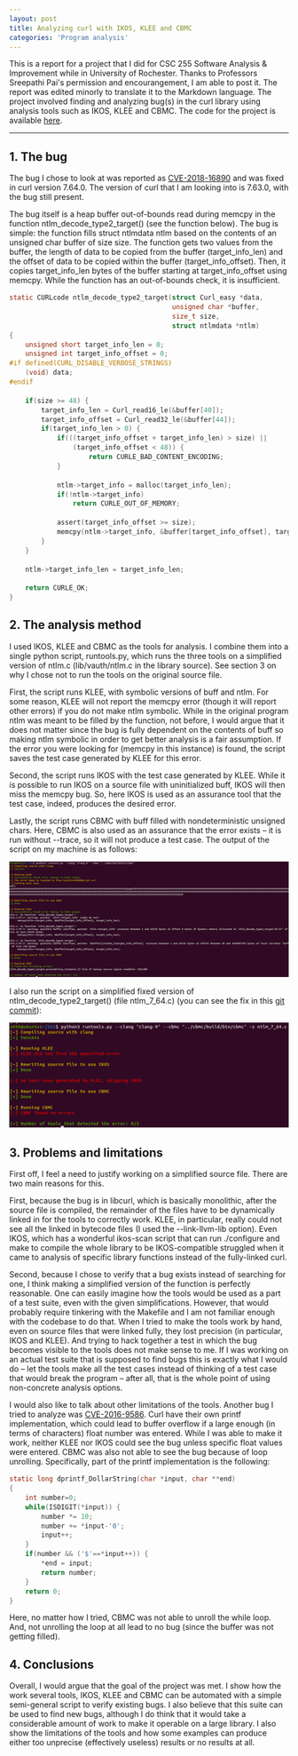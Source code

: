 ```yaml
---
layout: post
title: Analyzing curl with IKOS, KLEE and CBMC
categories: 'Program analysis'
---
```


This is a report for a project that I did for CSC 255 Software Analysis & Improvement while in University of Rochester. Thanks to Professors Sreepathi Pai's permission and encourangement, I am able to post it. The report was edited minorly to translate it to the Markdown language.
The project involved finding and analyzing bug(s) in the curl library using analysis tools such as IKOS, KLEE and CBMC. The code for the project is available [here](https://github.com/x0th/analyzing-curl).

---
## 1. **The bug**

The bug I chose to look at was reported as [CVE-2018-16890](https://curl.se/docs/CVE-2018-16890.html) and was fixed in curl version 7.64.0. The version of curl that I am looking into is 7.63.0, with the bug still present.

The bug itself is a heap buffer out-of-bounds read during memcpy in the function ntlm_decode_type2_target() (see the function below). The bug is simple: the function fills struct ntlmdata ntlm based on the contents of an unsigned char buffer of size size. The function gets two values from the buffer, the length of data to be copied from the buffer (target_info_len) and the offset of data to be copied within the buffer (target_info_offset). Then, it copies target_info_len bytes of the buffer starting at target_info_offset using memcpy. While the function has an out-of-bounds check, it is insufficient.

```c
static CURLcode ntlm_decode_type2_target(struct Curl_easy *data,
										 unsigned char *buffer,
										 size_t size,
										 struct ntlmdata *ntlm)
{
	unsigned short target_info_len = 0;
	unsigned int target_info_offset = 0;
#if defined(CURL_DISABLE_VERBOSE_STRINGS)
	(void) data;
#endif

	if(size >= 48) {
		target_info_len = Curl_read16_le(&buffer[40]);
		target_info_offset = Curl_read32_le(&buffer[44]);
		if(target_info_len > 0) {
			if(((target_info_offset + target_info_len) > size) ||
				(target_info_offset < 48)) {
					return CURLE_BAD_CONTENT_ENCODING;
			}

			ntlm->target_info = malloc(target_info_len);
			if(!ntlm->target_info)
				return CURLE_OUT_OF_MEMORY;

			assert(target_info_offset >= size);
			memcpy(ntlm->target_info, &buffer[target_info_offset], target_info_len);
		}
	}

	ntlm->target_info_len = target_info_len;

	return CURLE_OK;
}
```

## 2. **The analysis method**

I used IKOS, KLEE and CBMC as the tools for analysis. I combine them into a single python script, runtools.py, which runs the three tools on a simplified version of ntlm.c (lib/vauth/ntlm.c in the library source). See section 3 on why I chose not to run the tools on the original source file.

First, the script runs KLEE, with symbolic versions of buff and ntlm. For some reason, KLEE will not report the memcpy error (though it will report other errors) if you do not make ntlm symbolic. While in the original program ntlm was meant to be filled by the function, not before, I would argue that it does not matter since the bug is fully dependent on the contents of buff so making ntlm symbolic in order to get better analysis is a fair assumption. If the error you were looking for (memcpy in this instance) is found, the script saves the test case generated by KLEE for this error.

Second, the script runs IKOS with the test case generated by KLEE. While it is possible to run IKOS on a source file with uninitialized buff, IKOS will then miss the memcpy bug. So, here IKOS is used as an assurance tool that the test case, indeed, produces the desired error.

Lastly, the script runs CBMC with buff filled with nondeterministic unsigned chars. Here, CBMC is also used as an assurance that the error exists – it is run without --trace, so it will not produce a test case.
The output of the script on my machine is as follows:

![alt text](/images/analyzing_curl_1.png "Bug output")

I also run the script on a simplified fixed version of ntlm_decode_type2_target() (file ntlm_7_64.c) (you can see the fix in this [git commit](https://github.com/curl/curl/commit/b780b30d1377adb10bbe774835f49e9b237fb9bb)):

![alt text](/images/analyzing_curl_2.png "Fixed output")

## 3. Problems and limitations

First off, I feel a need to justify working on a simplified source file. There are two main reasons for this.

First, because the bug is in libcurl, which is basically monolithic, after the source file is compiled, the remainder of the files have to be dynamically linked in for the tools to correctly work. KLEE, in particular, really could not see all the linked in bytecode files (I used the --link-llvm-lib option). Even IKOS, which has a wonderful ikos-scan script that can run ./configure and make to compile the whole library to be IKOS-compatible struggled when it came to analysis of specific library functions instead of the fully-linked curl.

Second, because I chose to verify that a bug exists instead of searching for one, I think making a simplified version of the function is perfectly reasonable. One can easily imagine how the tools would be used as a part of a test suite, even with the given simplifications. However, that would probably require tinkering with the Makefile and I am not familiar enough with the codebase to do that. When I tried to make the tools work by hand, even on source files that were linked fully, they lost precision (in particular, IKOS and KLEE). And trying to hack together a test in which the bug becomes visible to the tools does not make sense to me. If I was working on an actual test suite that is supposed to find bugs this is exactly what I would do – let the tools make all the test cases instead of thinking of a test case that would break the program – after all, that is the whole point of using non-concrete analysis options.

I would also like to talk about other limitations of the tools. Another bug I tried to analyze was [CVE-2016-9586](https://curl.se/docs/CVE-2016-9586.html). Curl have their own printf implementation, which could lead to buffer overflow if a large enough (in terms of characters) float number was entered. While I was able to make it work, neither KLEE nor IKOS could see the bug unless specific float values were entered. CBMC was also not able to see the bug because of loop unrolling. Specifically, part of the printf implementation is the following:
```c
static long dprintf_DollarString(char *input, char **end)
{
	int number=0;
	while(ISDIGIT(*input)) {
		number *= 10;
		number += *input-'0';
		input++;
	}
	if(number && ('$'==*input++)) {
		*end = input;
		return number;
	}
	return 0;
}
```
Here, no matter how I tried, CBMC was not able to unroll the while loop. And, not unrolling the loop at all lead to no bug (since the buffer was not getting filled).

## 4. Conclusions

Overall, I would argue that the goal of the project was met. I show how the work several tools, IKOS, KLEE and CBMC can be automated with a simple semi-general script to verify existing bugs. I also believe that this suite can be used to find new bugs, although I do think that it would take a considerable amount of work to make it operable on a large library. I also show the limitations of the tools and how some examples can produce either too unprecise (effectively useless) results or no results at all.